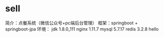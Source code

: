 # sell
简介：点餐系统（微信公众号+pc端后台管理）
框架：springboot + springboot-jpa
环境： jdk 1.8.0_111  nginx 1.11.7 mysql 5.7.17  redis 3.2.8
hello
